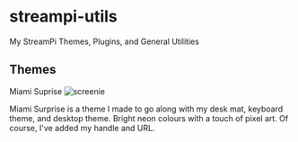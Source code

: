 # streampi-utils
My StreamPi Themes, Plugins, and General Utilities

## Themes
Miami Suprise
![screenie](https://i.imgur.com/jQmz8tD.png)

Miami Surprise is a theme I made to go along with my desk mat, keyboard theme, and desktop theme. Bright neon colours with a touch of pixel art. Of course, I've added my handle and URL. 
